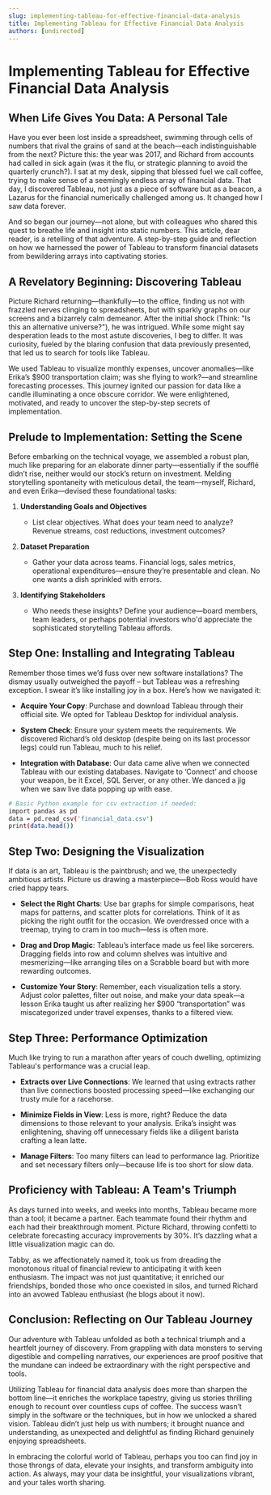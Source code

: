 ```yaml
---
slug: implementing-tableau-for-effective-financial-data-analysis
title: Implementing Tableau for Effective Financial Data Analysis
authors: [undirected]
---
```



# Implementing Tableau for Effective Financial Data Analysis

## When Life Gives You Data: A Personal Tale

Have you ever been lost inside a spreadsheet, swimming through cells of numbers that rival the grains of sand at the beach—each indistinguishable from the next? Picture this: the year was 2017, and Richard from accounts had called in sick again (was it the flu, or strategic planning to avoid the quarterly crunch?). I sat at my desk, sipping that blessed fuel we call coffee, trying to make sense of a seemingly endless array of financial data. That day, I discovered Tableau, not just as a piece of software but as a beacon, a Lazarus for the financial numerically challenged among us. It changed how I saw data forever.

And so began our journey—not alone, but with colleagues who shared this quest to breathe life and insight into static numbers. This article, dear reader, is a retelling of that adventure. A step-by-step guide and reflection on how we harnessed the power of Tableau to transform financial datasets from bewildering arrays into captivating stories.

## A Revelatory Beginning: Discovering Tableau

Picture Richard returning—thankfully—to the office, finding us not with frazzled nerves clinging to spreadsheets, but with sparkly graphs on our screens and a bizarrely calm demeanor. After the initial shock (Think: "Is this an alternative universe?"), he was intrigued. While some might say desperation leads to the most astute discoveries, I beg to differ. It was curiosity, fueled by the blaring confusion that data previously presented, that led us to search for tools like Tableau.

We used Tableau to visualize monthly expenses, uncover anomalies—like Erika’s $900 transportation claim; was she flying to work?—and streamline forecasting processes. This journey ignited our passion for data like a candle illuminating a once obscure corridor. We were enlightened, motivated, and ready to uncover the step-by-step secrets of implementation.

## Prelude to Implementation: Setting the Scene

Before embarking on the technical voyage, we assembled a robust plan, much like preparing for an elaborate dinner party—essentially if the soufflé didn’t rise, neither would our stock’s return on investment. Melding storytelling spontaneity with meticulous detail, the team—myself, Richard, and even Erika—devised these foundational tasks:

1. **Understanding Goals and Objectives** 
   - List clear objectives. What does your team need to analyze? Revenue streams, cost reductions, investment outcomes?

2. **Dataset Preparation**
   - Gather your data across teams. Financial logs, sales metrics, operational expenditures—ensure they’re presentable and clean. No one wants a dish sprinkled with errors.

3. **Identifying Stakeholders** 
   - Who needs these insights? Define your audience—board members, team leaders, or perhaps potential investors who'd appreciate the sophisticated storytelling Tableau affords.

## Step One: Installing and Integrating Tableau

Remember those times we’d fuss over new software installations? The dismay usually outweighed the payoff – but Tableau was a refreshing exception. I swear it’s like installing joy in a box. Here’s how we navigated it:

- **Acquire Your Copy**: Purchase and download Tableau through their official site. We opted for Tableau Desktop for individual analysis.

- **System Check**: Ensure your system meets the requirements. We discovered Richard’s old desktop (despite being on its last processor legs) could run Tableau, much to his relief.

- **Integration with Database**: Our data came alive when we connected Tableau with our existing databases. Navigate to ‘Connect’ and choose your weapon, be it Excel, SQL Server, or any other. We danced a jig when we saw live data popping up with ease.

```bash
# Basic Python example for csv extraction if needed:
import pandas as pd
data = pd.read_csv('financial_data.csv')
print(data.head())
```

## Step Two: Designing the Visualization

If data is an art, Tableau is the paintbrush; and we, the unexpectedly ambitious artists. Picture us drawing a masterpiece—Bob Ross would have cried happy tears.

- **Select the Right Charts**: Use bar graphs for simple comparisons, heat maps for patterns, and scatter plots for correlations. Think of it as picking the right outfit for the occasion. We overdressed once with a treemap, trying to cram in too much—less is often more.

- **Drag and Drop Magic**: Tableau’s interface made us feel like sorcerers. Dragging fields into row and column shelves was intuitive and mesmerizing—like arranging tiles on a Scrabble board but with more rewarding outcomes.

- **Customize Your Story**: Remember, each visualization tells a story. Adjust color palettes, filter out noise, and make your data speak—a lesson Erika taught us after realizing her $900 “transportation” was miscategorized under travel expenses, thanks to a filtered view.

## Step Three: Performance Optimization

Much like trying to run a marathon after years of couch dwelling, optimizing Tableau's performance was a crucial leap.

- **Extracts over Live Connections**: We learned that using extracts rather than live connections boosted processing speed—like exchanging our trusty mule for a racehorse.

- **Minimize Fields in View**: Less is more, right? Reduce the data dimensions to those relevant to your analysis. Erika’s insight was enlightening, shaving off unnecessary fields like a diligent barista crafting a lean latte.

- **Manage Filters**: Too many filters can lead to performance lag. Prioritize and set necessary filters only—because life is too short for slow data.

## Proficiency with Tableau: A Team's Triumph

As days turned into weeks, and weeks into months, Tableau became more than a tool; it became a partner. Each teammate found their rhythm and each had their breakthrough moment. Picture Richard, throwing confetti to celebrate forecasting accuracy improvements by 30%. It’s dazzling what a little visualization magic can do.

Tabby, as we affectionately named it, took us from dreading the monotonous ritual of financial review to anticipating it with keen enthusiasm. The impact was not just quantitative; it enriched our friendships, bonded those who once coexisted in silos, and turned Richard into an avowed Tableau enthusiast (he blogs about it now).

## Conclusion: Reflecting on Our Tableau Journey

Our adventure with Tableau unfolded as both a technical triumph and a heartfelt journey of discovery. From grappling with data monsters to serving digestible and compelling narratives, our experiences are proof positive that the mundane can indeed be extraordinary with the right perspective and tools.

Utilizing Tableau for financial data analysis does more than sharpen the bottom line—it enriches the workplace tapestry, giving us stories thrilling enough to recount over countless cups of coffee. The success wasn’t simply in the software or the techniques, but in how we unlocked a shared vision. Tableau didn’t just help us with numbers; it brought nuance and understanding, as unexpected and delightful as finding Richard genuinely enjoying spreadsheets.

In embracing the colorful world of Tableau, perhaps you too can find joy in those throngs of data, elevate your insights, and transform ambiguity into action. As always, may your data be insightful, your visualizations vibrant, and your tales worth sharing.